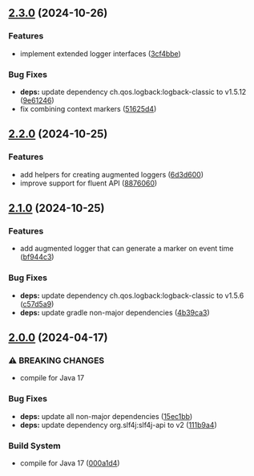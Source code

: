 ## [2.3.0](https://github.com/wetransform-os/logback-slack-appender/compare/v2.2.0...v2.3.0) (2024-10-26)

### Features

* implement extended logger interfaces ([3cf4bbe](https://github.com/wetransform-os/logback-slack-appender/commit/3cf4bbee3517c246e839e732033e869d7cefdc5f))

### Bug Fixes

* **deps:** update dependency ch.qos.logback:logback-classic to v1.5.12 ([9e61246](https://github.com/wetransform-os/logback-slack-appender/commit/9e612466ceb5e6f0fe6754b115e37b75882f7a1a))
* fix combining context markers ([51625d4](https://github.com/wetransform-os/logback-slack-appender/commit/51625d43b767f42113c6a5c37874855f8b2de80e))

## [2.2.0](https://github.com/wetransform-os/logback-slack-appender/compare/v2.1.0...v2.2.0) (2024-10-25)

### Features

* add helpers for creating augmented loggers ([6d3d600](https://github.com/wetransform-os/logback-slack-appender/commit/6d3d600b89bb53b4aa4c8a21cba14e418ec02abd))
* improve support for fluent API ([8876060](https://github.com/wetransform-os/logback-slack-appender/commit/88760607ed32fbff405cdfd30af51b178e1e2647))

## [2.1.0](https://github.com/wetransform-os/logback-slack-appender/compare/v2.0.0...v2.1.0) (2024-10-25)

### Features

* add augmented logger that can generate a marker on event time ([bf944c3](https://github.com/wetransform-os/logback-slack-appender/commit/bf944c385ce48eede2d9fa5952c1d8064b9fc20e))

### Bug Fixes

* **deps:** update dependency ch.qos.logback:logback-classic to v1.5.6 ([c57d5a9](https://github.com/wetransform-os/logback-slack-appender/commit/c57d5a9947e84ad3146e02a3c473ffef61e7f4f3))
* **deps:** update gradle non-major dependencies ([4b39ca3](https://github.com/wetransform-os/logback-slack-appender/commit/4b39ca3fad6ca214f649318eb8ff8df0ca675d6e))

## [2.0.0](https://github.com/wetransform-os/logback-slack-appender/compare/v1.5.0...v2.0.0) (2024-04-17)


### ⚠ BREAKING CHANGES

* compile for Java 17

### Bug Fixes

* **deps:** update all non-major dependencies ([15ec1bb](https://github.com/wetransform-os/logback-slack-appender/commit/15ec1bb529903794b89318220c51ddea04b34ad6))
* **deps:** update dependency org.slf4j:slf4j-api to v2 ([111b9a4](https://github.com/wetransform-os/logback-slack-appender/commit/111b9a420b9f2b5a0d054ce86bf41c32e0f09645))


### Build System

* compile for Java 17 ([000a1d4](https://github.com/wetransform-os/logback-slack-appender/commit/000a1d4bd6acab3359e4967c9e82280ff3188716))
